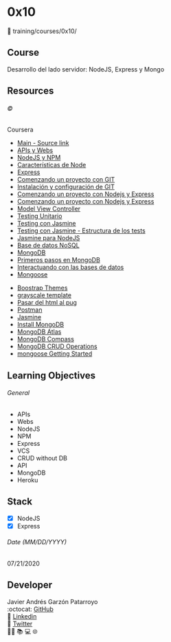 # 0x10
:open_file_folder: training/courses/0x10/

## Course
Desarrollo del lado servidor: NodeJS, Express y Mongo

## Resources
###### :copyright:
Coursera
* [Main - Source link](https://www.coursera.org/learn/desarrollo-lado-servidor-nodejs-express-mongodb/home/welcome)
* [APIs y Webs](https://d3c33hcgiwev3.cloudfront.net/CsrfLDW5Eemplgpfqc6zSA_0aef563035b911e9b4f4bfe8815a00e7_APIs-y-Webs.pdf?Expires=1595548800&Signature=Gv4tQ1YelT0TSphfGScA2tkSYrYjDCOT6jkovBJJLlgZ8t6rPzbWc-WQuIiqg7R6~XtpBKyAfgKmcBxVswiD-lqlGmb-THp0zraKPRI6inntKmQiZ6xD202FGXR-9NwLjVQQ191bDz2i9mGIxXET5VskSSZ1lG8J~864pI5bjLg_&Key-Pair-Id=APKAJLTNE6QMUY6HBC5A)
* [NodeJS y NPM](https://d3c33hcgiwev3.cloudfront.net/HNBdXjW5Eem4egrIUlgmqg_1cf3755035b911e9b4f4bfe8815a00e7_NodeJS-y-NPM.pdf?Expires=1595548800&Signature=RiTcYzksDHzLnHUcwUmj-~8KBf9PpZsiQHqbxCjX26fb-aDMflcCjquKiQi9PwPIMT3ky~Gj9927y84z7GrkaNvQL3zOFcZjpF-BE4JGi4~wADmxRkUxqXlGFlCh3xqYu1Mqu3HQxe9IXyWjAPLjQEI~koz1d1-9~sSylGNxzhY_&Key-Pair-Id=APKAJLTNE6QMUY6HBC5A)
* [Características de Node](https://d3c33hcgiwev3.cloudfront.net/OJ9aWTW5Eem4egrIUlgmqg_38c35ca035b911e99a35b7f34e23c325_Caracteristicas-de-Node.pdf?Expires=1595548800&Signature=BZ6kn29sf4eGXZvUOpB07ptN9~i2hoajgj8qvoR6gy56H0LDio4WGusYQ7vmU-wYX0RQZXBsKVuY9K3pcYmK6xhvmodRZJ41SXxvrSqErOSmZ8bqLl5mTeN2O9GYyDKgICicYApOtY-4-dUg5oB~77XiO9IOaT9YXRB9vPzBz9E_&Key-Pair-Id=APKAJLTNE6QMUY6HBC5A)
* [Express](https://d3c33hcgiwev3.cloudfront.net/K014pDW5Eem4egrIUlgmqg_2b6ff45035b911e9a4c92108e1dbba71_Express.pdf?Expires=1595548800&Signature=UP-jlISJGuneLybCmwLBeE2jT1ZZaFbyAg1O0-LUh71txJymiYFCXmEm-WD-u8uNWV44i02GG-QtdQziHxrBD7kpbdG3q5RoDUpx9mNR16iBL2GdwtAUfp7xKBTSoYNY3m0DDktCNMF41reDyq~D0MKkIZeH~OfB3PX5SXafHx8_&Key-Pair-Id=APKAJLTNE6QMUY6HBC5A)
* [Comenzando un proyecto con GIT](https://d3c33hcgiwev3.cloudfront.net/RqgI7zW5Eem4egrIUlgmqg_46cb960035b911e99a35b7f34e23c325_Comenzando-un-proyecto-con-GIT.pdf?Expires=1595548800&Signature=dXUpZaBHzmNzE1trYOustLWaAmt85H7KOg1bBnU5imEl1YgWHgyWw85e8x8NI660SLcN1usiLhS6Rd8U12Keql9T4TOpD9sKPF9cQT430WSXBwtXxl25EDdKBiz6E-k7nKcXvF66wSvJaCGi7R-SoL4Z1uAoVxHPAnf5-qGmbJ4_&Key-Pair-Id=APKAJLTNE6QMUY6HBC5A)
* [Instalación y configuración de GIT](https://d3c33hcgiwev3.cloudfront.net/WNVafTW5Eemplgpfqc6zSA_58f58ca035b911e9a4c92108e1dbba71_Instalacion-y-configuracion-de-GIT.pdf?Expires=1595548800&Signature=Mr~F1~8wzi1k~vKQQDjZUIIIwSbpBKlY8W7o3legKV-mcC~Ga6t9-uUN0XHp9VdLKzbsd931BmU2K-yEnnKHsUvVzbIDs5W-~QoYb-CYWalBbklNWmkVNKslkfKVU7f9nBu~r7DQjQa-DqQZX7zi6YQtcaiG8V2QK7-UCFTU7a8_&Key-Pair-Id=APKAJLTNE6QMUY6HBC5A)
* [Comenzando un proyecto con Nodejs y Express](https://d3c33hcgiwev3.cloudfront.net/bXzUvTW5Eem4egrIUlgmqg_6d9d066035b911e9b4f4bfe8815a00e7_Comenzando-un-proyecto-con-Nodejs-y-Express.pdf?Expires=1595548800&Signature=NIJsKdgoLejG3iWzFchJ1ni6MB04B50Y1XJkwqnrXnbf3C80s1o3IBmw6ddk3~y1er8nvklrWFcNIh2DBF1PqA5dW0obrBGTXg82ixWNSUDXl45eHwgsdgSFzp107XhEJ7xOf25RJqR0e98XrRPxp14UuQOhY9fkX2twE9NygNA_&Key-Pair-Id=APKAJLTNE6QMUY6HBC5A)
* [Comenzando un proyecto con Nodejs y Express](https://d3c33hcgiwev3.cloudfront.net/bXzUvTW5Eem4egrIUlgmqg_6d9d066035b911e9b4f4bfe8815a00e7_Comenzando-un-proyecto-con-Nodejs-y-Express.pdf?Expires=1595548800&Signature=NIJsKdgoLejG3iWzFchJ1ni6MB04B50Y1XJkwqnrXnbf3C80s1o3IBmw6ddk3~y1er8nvklrWFcNIh2DBF1PqA5dW0obrBGTXg82ixWNSUDXl45eHwgsdgSFzp107XhEJ7xOf25RJqR0e98XrRPxp14UuQOhY9fkX2twE9NygNA_&Key-Pair-Id=APKAJLTNE6QMUY6HBC5A)
* [Model View Controller](https://d3c33hcgiwev3.cloudfront.net/e0KuLTW5Eemo6BKcywtCxg_7b65ecd035b911e99a35b7f34e23c325_Model-View-Controller.pdf?Expires=1595548800&Signature=bVTqKeg4mthqe7QH98dNpInDg62DDq27KpuI7VcTAyXbNjXWjWqNgR9QF-0pEVH4XZQbwkJP6armYrVjxTxnvfmPTpmbyfLjd8Ypb~jIEGfCt5KfC4PgtsD4L3Vu2-qYvxZ0EUAYrIxqBGrUepTfd1nTSYxVpcwoOIg1vJMljpo_&Key-Pair-Id=APKAJLTNE6QMUY6HBC5A)
* [Testing Unitario](https://d3c33hcgiwev3.cloudfront.net/ytWNETW7EemFOA6Hm29iNA_caf8f2e035bb11e9879513d581718db8_Testing-Unitario.pdf?Expires=1596067200&Signature=f7098k5BQYmEZM2SkK7sc7m2mwEZBUto3b5yILOb2Uuy2uCZlPlLV4cSy806CrHi8wVhGim~TUGZ5hXGatApq6DStPl8~1JtVYZDhWh-vEX0HrNZOffT6-vs7BFGCrn9s7PVJD22r5ktcKes3i9osYMe5VYjbNT1gFXlwAMhe6c_&Key-Pair-Id=APKAJLTNE6QMUY6HBC5A)
* [Testing con Jasmine](https://d3c33hcgiwev3.cloudfront.net/4jQ3RjW7Eem4egrIUlgmqg_e259e75035bb11e9a5ee1988f78bd3a2_Testing-con-Jasmine.pdf?Expires=1596067200&Signature=INXPLzHrMxcEd9jardJsDqblTvq8MQjuhheTRVrXfVQqaO6A~MQDu0JsOUnZT1zcTmL3kxoowpfZNt8xXWjlOTEGiIGWNtYJjPiyOLpJ0Nn5~b~RtidS7bcQBxHMqJPGXIqJQnuaFU9tRveUtYeg0FLvqGu~GXdQeEUGZOlVDK8_&Key-Pair-Id=APKAJLTNE6QMUY6HBC5A)
* [Testing con Jasmine - Estructura de los tests](https://d3c33hcgiwev3.cloudfront.net/75t1WDW7Eemplgpfqc6zSA_efbb807035bb11e9879513d581718db8_Testing-con-Jasmine---Estructura-de-los-tests.pdf?Expires=1596067200&Signature=j8m6Bv567NCVTf1LZnqsiTV2iUOOgiadHob1aMDdFbBs5P-Nt2j0HAqV8bti8KwPyuGe3xhZZ4JyF9kJdP7AU2VMnu9tnUMXa76LP6Z92psNLwRjYomXPYsd0JJshGttT3axj3jRAlzNXyUpASww5GX840Hq1LnRhiw2Xz72RG8_&Key-Pair-Id=APKAJLTNE6QMUY6HBC5A)
* [Jasmine  para  NodeJS](https://jasmine.github.io/setup/nodejs.html)
* [Base de datos NoSQL](https://d3c33hcgiwev3.cloudfront.net/_BwkbzW7EemFOA6Hm29iNA_fc3fb1e035bb11e9a5ee1988f78bd3a2_Base-de-datos-NoSQL.pdf?Expires=1596326400&Signature=bRPTeXNrZO7DeH5y~xkl~8w1WasCFyF0~Vpnt4wo5eVnTLh-khoJeMSSs35lDYvQmSOh~wV0P8ezosTXj7ClrnnhI18dlL842yXVSe7x6fFrTlpZhM5-s91QB3qhxxbdjG3eEAGxyZr39FqfFSWvcwdTzWpywnssnFf8ckBOMdM_&Key-Pair-Id=APKAJLTNE6QMUY6HBC5A)
* [MongoDB](https://d3c33hcgiwev3.cloudfront.net/COpXhDW8Eem4egrIUlgmqg_090fb96035bc11e9a5ee1988f78bd3a2_MongoDB.pdf?Expires=1596326400&Signature=F8w~rg3P8w67467uqDxY7YixwHW7bGAo1m-HQ461EFB3yr-q0h2kBYfB3rgkafrDtJefsbGdihglheiiD-Wuco2xQDbIEcjwDNNHeWMI3t2WgKJwmU~BSkNsFzlBA7sonkIzIok7lEItJVEnldlBuAkOex7cOd0LN-xKWVYA2zM_&Key-Pair-Id=APKAJLTNE6QMUY6HBC5A)
* [Primeros pasos en MongoDB](https://d3c33hcgiwev3.cloudfront.net/F0rptzW8EemnrA4AsaAhFA_176c545035bc11e9a56c416199802a9c_Primeros-pasos-en-MongoDB.pdf?Expires=1596326400&Signature=i-Fb2uo~RtCcSuvHqLYUd3WYu-3kZAFFdlSBXHtQ9oKfp~oAPZKOQg6yyugLIymZBajlSs8dQ7QhxJBi~UcFgyEwdhW9Dhyq4jv5Aw59lpqDfItWYXj4A00~ME-92YoO4LefeQOF16hH3KHr1k67~mvuUFp~iM7olckE9UowSOY_&Key-Pair-Id=APKAJLTNE6QMUY6HBC5A)
* [Interactuando con las bases de datos](https://d3c33hcgiwev3.cloudfront.net/Jh-bjjW8Eemo6BKcywtCxg_2643eba035bc11e9a56c416199802a9c_Interactuando-con-las-bases-de-datos.pdf?Expires=1596326400&Signature=f5P4nqgu7XtsPvvSB97HD97BLbaa6JWn7YrYALBf-XwKxksYCtINGaGuzp~VZTnJwpYrHomfjx5tMhUhlkqz1syQkpPf-J~nDaLnLQOYiO1KLnSqWRQnODOdjaPx3TrP3UEkyZ~la333TJpiuP4T17OMSADXCZDEQTSwcNcrJ~c_&Key-Pair-Id=APKAJLTNE6QMUY6HBC5A)
* [Mongoose](https://d3c33hcgiwev3.cloudfront.net/OHnxBTW8Eemo6BKcywtCxg_389d7dc035bc11e9a5ee1988f78bd3a2_Mongoose.pdf?Expires=1596326400&Signature=Oy857ikgMNJmJj33ctVFdJkAYcEATbR5BSrxmXN7TmpY5c9Jjqem5zpfsZVlS4kG~q~4Iktxz1LwqOgPw7Q4qGKjR2RgV~XfIKWDz2SARA17GkJwKT7djYnShjNAiB~zrUOXXHGiCbHbK7szzXsfEh~9QSN8P2-hP80ZlPQZ7n4_&Key-Pair-Id=APKAJLTNE6QMUY6HBC5A)
- [Boostrap Themes](https://startbootstrap.com/themes/)
- [grayscale template](https://startbootstrap.com/themes/grayscale/)
- [Pasar del html al pug](https://html-to-pug.com/)
- [Postman](https://www.getpostman.com)
- [Jasmine](https://jasmine.github.io/)
- [Install MongoDB](https://docs.mongodb.com/manual/installation/)
- [MongoDB Atlas](https://www.mongodb.com/cloud/atlas?lang=es-es)
- [MongoDB Compass](https://www.mongodb.com/products/compass)
- [MongoDB CRUD Operations](https://docs.mongodb.com/manual/crud/)
- [mongoose Getting Started](https://mongoosejs.com/docs/index.html)

## Learning Objectives
###### General
* APIs
* Webs
* NodeJS
* NPM
* Express
* VCS
* CRUD without DB
* API
* MongoDB
* Heroku

## Stack
* [x] NodeJS
* [X] Express

###### Date (MM/DD/YYYY)
07/21/2020

## Developer
Javier Andrés Garzón Patarroyo  
:octocat: [GitHub](https://github.com/javierandresgp/)  
:link: [Linkedin](https://www.linkedin.com/in/javierandresgp/)  
:link: [Twitter](https://twitter.com/javierandresgp0)  
:man_technologist: :books: :computer: :globe_with_meridians:
